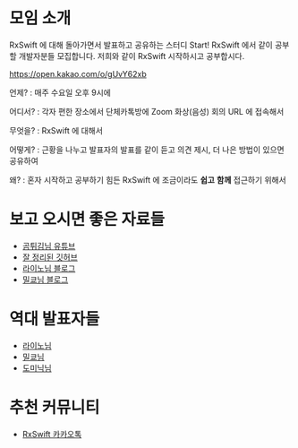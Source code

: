 # 모임 소개

RxSwift 에 대해 돌아가면서 발표하고 공유하는 스터디 Start! RxSwift 에서 같이 공부할 개발자분들 모집합니다. 저희와 같이 RxSwift 시작하시고 공부합시다.

https://open.kakao.com/o/gUvY62xb


언제? : 매주 수요일 오후 9시에

어디서? : 각자 편한 장소에서 단체카톡방에 Zoom 화상(음성) 회의 URL 에 접속해서

무엇을? : RxSwift 에 대해서

어떻게? : 근황을 나누고 발표자의 발표를 같이 듣고 의견 제시, 더 나은 방법이 있으면 공유하여

왜? : 혼자 시작하고 공부하기 힘든 RxSwift 에 조금이라도 **쉽고** **함께** 접근하기 위해서


# 보고 오시면 좋은 자료들

- [곰튀김님 유튜브]
- [잘 정리된 깃허브]
- [라이노님 블로그]
- [밀쿄님 블로그]

# 역대 발표자들
- [라이노님] 
- [밀쿄님] 
- [도미닉님] 

# 추천 커뮤니티
- [RxSwift 카카오톡]

[곰튀김님 유튜브]: https://www.youtube.com/watch?v=w5Qmie-GbiA&t=3633s
[잘 정리된 깃허브]: https://github.com/fimuxd/RxSwift
[라이노님]: https://github.com/JCSooHwanCho
[라이노님 블로그]: https://jcsoohwancho.github.io/category/RxSwift/
[밀쿄님]: https://github.com/dp221125
[밀쿄님 블로그]: https://milyo-codingstories.tistory.com/category/RxSwift
[도미닉님]: https://github.com/kiljh-me
[RxSwift 카카오톡]: https://open.kakao.com/o/gl2YZjq

